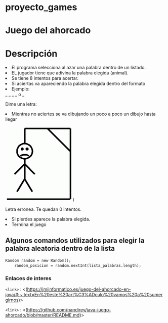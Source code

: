 ﻿# proyecto_games

# Juego del ahorcado



# Descripción
<li>El programa selecciona al azar una palabra dentro de un listado.</li>
<li>EL jugador tiene que adivina la palabra elegida (animal).</li>
<li>Se tiene 8 intentos para acertar.</li>
<li>Si aciertas va apareciendo la palabra elegida dentro del formato</li>
<li>Ejemplo:</li>
_ _ _ _ o _ 

Dime una letra:

<li>Mientras no aciertes se va dibujando un poco a poco un dibujo hasta llegar



![](https://github.com/mercyluz/mercyluz/blob/imagen/ahorcados.png))
    
Letra erronea. Te quedan 0 intentos.

<li>Si pierdes aparece la palabra elegida.</li>
<li> Termina el juego

## Algunos comandos utilizados para elegir la palabra aleatoria dentro de la lista

    Random random = new Random();
        random_posicion = random.nextInt(lista_palabras.length);
        
### Enlaces de interes

`<link>` : <(https://jmjinformatico.es/juego-del-ahorcado-en-java/#:~:text=En%20este%20art%C3%ADculo%20vamos%20a%20sumergirnos)><br>

`<link>` : <(https://github.com/nandirey/java-juego-ahorcado/blob/master/README.md)>

